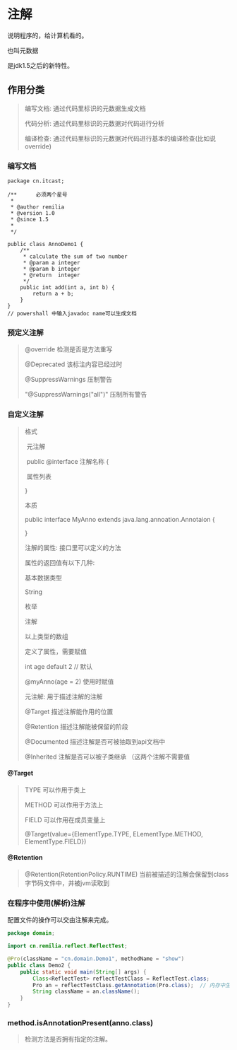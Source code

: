 # 注解

说明程序的，给计算机看的。

也叫元数据

是jdk1.5之后的新特性。



## 作用分类

>编写文档: 通过代码里标识的元数据生成文档
>
>代码分析: 通过代码里标识的元数据对代码进行分析
>
>编译检查: 通过代码里标识的元数据对代码进行基本的编译检查(比如说override)

### 编写文档

```
package cn.itcast;

/**      必须两个星号
 *
 * @author remilia
 * @version 1.0
 * @since 1.5
 *
 */

public class AnnoDemo1 {
    /**
     * calculate the sum of two number
     * @param a integer
     * @param b integer
     * @return  integer
     */
    public int add(int a, int b) {
        return a + b;
    }
}
// powershall 中输入javadoc name可以生成文档
```



### 预定义注解

>@override 检测是否是方法重写
>
>@Deprecated 该标注内容已经过时
>
>@SuppressWarnings 压制警告
>
>"@SuppressWarnings("all")" 压制所有警告



### 自定义注解

>格式
>
>​	元注解
>
>​	public @interface 注解名称 {
>
>​	属性列表
>
>}
>
>本质
>
>public interface MyAnno extends java.lang.annoation.Annotaion {
>
>}
>
>注解的属性: 接口里可以定义的方法
>
>属性的返回值有以下几种:
>
>基本数据类型
>
>String
>
>枚举
>
>注解
>
>以上类型的数组
>
>定义了属性，需要赋值
>
>int age default 2  // 默认
>
>@myAnno(age = 2) 使用时赋值
>
> 
>
>元注解: 用于描述注解的注解
>
>@Target 描述注解能作用的位置
>
>@Retention 描述注解能被保留的阶段
>
>@Documented 描述注解是否可被抽取到api文档中
>
>@Inherited 注解是否可以被子类继承 （这两个注解不需要值

#### @Target

>TYPE 可以作用于类上
>
>METHOD 可以作用于方法上
>
>FIELD 可以作用在成员变量上
>
>@Target(value={ElementType.TYPE, ELementType.METHOD, ElementType.FIELD})

#### @Retention

>@Retention(RetentionPolicy.RUNTIME) 当前被描述的注解会保留到class字节码文件中，并被jvm读取到



### 在程序中使用(解析)注解

配置文件的操作可以交由注解来完成。

```java
package domain;

import cn.remilia.reflect.ReflectTest;

@Pro(className = "cn.domain.Demo1", methodName = "show")
public class Demo2 {
    public static void main(String[] args) {
        Class<ReflectTest> reflectTestClass = ReflectTest.class;
        Pro an = reflectTestClass.getAnnotation(Pro.class);  // 内存中生成了一个该注解接口的子类实现对象
        String className = an.className();
    }
}
```



### method.isAnnotationPresent(anno.class)

>检测方法是否拥有指定的注解。


